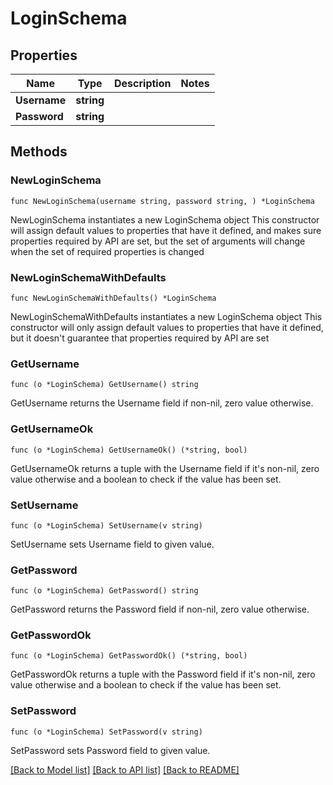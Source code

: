 # LoginSchema

## Properties

Name | Type | Description | Notes
------------ | ------------- | ------------- | -------------
**Username** | **string** |  | 
**Password** | **string** |  | 

## Methods

### NewLoginSchema

`func NewLoginSchema(username string, password string, ) *LoginSchema`

NewLoginSchema instantiates a new LoginSchema object
This constructor will assign default values to properties that have it defined,
and makes sure properties required by API are set, but the set of arguments
will change when the set of required properties is changed

### NewLoginSchemaWithDefaults

`func NewLoginSchemaWithDefaults() *LoginSchema`

NewLoginSchemaWithDefaults instantiates a new LoginSchema object
This constructor will only assign default values to properties that have it defined,
but it doesn't guarantee that properties required by API are set

### GetUsername

`func (o *LoginSchema) GetUsername() string`

GetUsername returns the Username field if non-nil, zero value otherwise.

### GetUsernameOk

`func (o *LoginSchema) GetUsernameOk() (*string, bool)`

GetUsernameOk returns a tuple with the Username field if it's non-nil, zero value otherwise
and a boolean to check if the value has been set.

### SetUsername

`func (o *LoginSchema) SetUsername(v string)`

SetUsername sets Username field to given value.


### GetPassword

`func (o *LoginSchema) GetPassword() string`

GetPassword returns the Password field if non-nil, zero value otherwise.

### GetPasswordOk

`func (o *LoginSchema) GetPasswordOk() (*string, bool)`

GetPasswordOk returns a tuple with the Password field if it's non-nil, zero value otherwise
and a boolean to check if the value has been set.

### SetPassword

`func (o *LoginSchema) SetPassword(v string)`

SetPassword sets Password field to given value.



[[Back to Model list]](../README.md#documentation-for-models) [[Back to API list]](../README.md#documentation-for-api-endpoints) [[Back to README]](../README.md)


